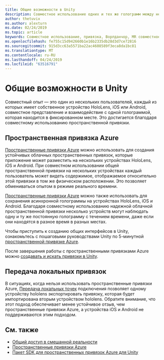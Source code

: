```yaml
---
title: Общие возможности в Unity
description: Совместное использование одних и тех же голограмм между несколькими пользователями в приложении Unity.
author: thetuvix
ms.author: alexturn
ms.date: 02/24/2019
ms.topic: article
keywords: Совместное использование, привязка, Ворлданчор, MR совместное использование 250, Ворлданчортрансфербатч, Спатиалперцептион, Azure, пространственные привязки Azure, ASA
ms.openlocfilehash: fe755c15d942660b1e16b2335db28d3d7ce72816
ms.sourcegitcommit: 915d3cc63a5571ba22ac4608589f3eca8da1bc81
ms.translationtype: MT
ms.contentlocale: ru-RU
ms.lasthandoff: 04/24/2019
ms.locfileid: "63516791"
---
```

# <a name="shared-experiences-in-unity"></a>Общие возможности в Unity

Совместный опыт — это один из нескольких пользователей, каждый из которых имеет собственное устройство HoloLens, iOS или Android, совместное представление и взаимодействие с одной голограммой, которая находится в фиксированном месте. Это достигается благодаря совместному использованию пространственной привязки.

## <a name="azure-spatial-anchors"></a>Пространственная привязка Azure

<a href="https://docs.microsoft.com/azure/spatial-anchors/overview" target="_blank">Пространственные привязки Azure</a> можно использовать для создания устойчивых облачных пространственных привязок, которые приложение может разместить на нескольких устройствах HoloLens, iOS и Android.  При совместном использовании общей пространственной привязки на нескольких устройствах каждый пользователь может видеть содержимое, отображаемое относительно этой привязки в том же физическом расположении.  Это позволяет обмениваться опытом в режиме реального времени.

<a href="https://docs.microsoft.com/azure/spatial-anchors/overview" target="_blank">Пространственные привязки Azure</a> можно также использовать для сохранения асинхронной голограммы на устройствах HoloLens, iOS и Android.  Благодаря совместному использованию надежной облачной пространственной привязки несколько устройств могут наблюдать одну и ту же постоянную голограмму с течением времени, даже если они находятся в разное время в разных местах.

Чтобы приступить к созданию общих интерфейсов в Unity, ознакомьтесь с пошаговыми руководствами Unity по 5-минутной <a href="https://docs.microsoft.com/azure/spatial-anchors/unity-overview" target="_blank">пространственной привязке Azure</a>.

После завершения работы с пространственными привязками Azure можно <a href="https://docs.microsoft.com/azure/spatial-anchors/concepts/create-locate-anchors-unity" target="_blank">создавать и искать привязки в Unity</a>.

## <a name="local-anchor-transfers"></a>Передача локальных привязок

В ситуациях, когда нельзя использовать пространственные привязки Azure, [Передача локальных точек](local-anchor-transfers-in-unity.md) подключения позволяет одному устройству hololens экспортировать привязку, которая будет импортирована вторым устройством hololens.  Обратите внимание, что этот подход обеспечивает менее устойчивое отзыв, чем пространственные привязки Azure, а устройства iOS и Android не поддерживаются этим подходом.

## <a name="see-also"></a>См. также
* [Общий доступ в смешанной реальности](shared-experiences-in-mixed-reality.md)
* <a href="https://docs.microsoft.com/azure/spatial-anchors" target="_blank">Пространственные привязки Azure</a>
* <a href="https://docs.microsoft.com/dotnet/api/Microsoft.Azure.SpatialAnchors" target="_blank">Пакет SDK для пространственных привязок Azure для Unity</a>